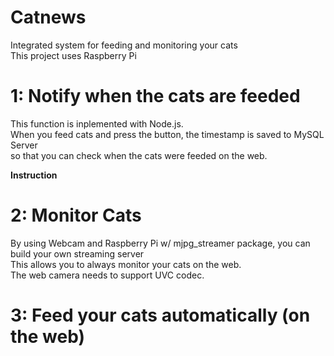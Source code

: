 Catnews
=======
Integrated system for feeding and monitoring your cats  
This project uses Raspberry Pi

1: Notify when the cats are feeded
==================
This function is inplemented with Node.js.    
When you feed cats and press the button, the timestamp is saved to MySQL Server  
so that you can check when the cats were feeded on the web.

__Instruction__

2: Monitor Cats  
==================
By using Webcam and Raspberry Pi w/ mjpg_streamer package, you can build your own streaming server  
This allows you to always monitor your cats on the web.  
The web camera needs to support UVC codec.  

3: Feed your cats automatically (on the web)  
==================
